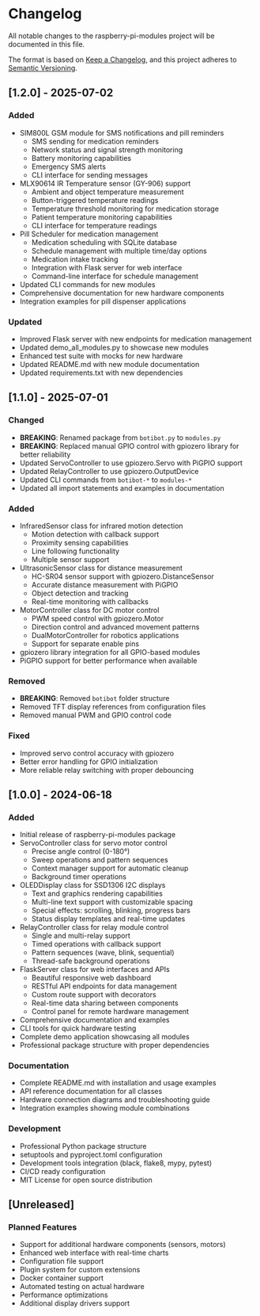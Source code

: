 # Changelog

All notable changes to the raspberry-pi-modules project will be documented in this file.

The format is based on [Keep a Changelog](https://keepachangelog.com/en/1.0.0/),
and this project adheres to [Semantic Versioning](https://semver.org/spec/v2.0.0.html).

## [1.2.0] - 2025-07-02

### Added
- SIM800L GSM module for SMS notifications and pill reminders
  - SMS sending for medication reminders
  - Network status and signal strength monitoring
  - Battery monitoring capabilities
  - Emergency SMS alerts
  - CLI interface for sending messages
- MLX90614 IR Temperature sensor (GY-906) support
  - Ambient and object temperature measurement
  - Button-triggered temperature readings
  - Temperature threshold monitoring for medication storage
  - Patient temperature monitoring capabilities
  - CLI interface for temperature readings
- Pill Scheduler for medication management
  - Medication scheduling with SQLite database
  - Schedule management with multiple time/day options
  - Medication intake tracking
  - Integration with Flask server for web interface
  - Command-line interface for schedule management
- Updated CLI commands for new modules
- Comprehensive documentation for new hardware components
- Integration examples for pill dispenser applications

### Updated
- Improved Flask server with new endpoints for medication management
- Updated demo_all_modules.py to showcase new modules
- Enhanced test suite with mocks for new hardware
- Updated README.md with new module documentation
- Updated requirements.txt with new dependencies

## [1.1.0] - 2025-07-01

### Changed
- **BREAKING**: Renamed package from `botibot.py` to `modules.py`
- **BREAKING**: Replaced manual GPIO control with gpiozero library for better reliability
- Updated ServoController to use gpiozero.Servo with PiGPIO support
- Updated RelayController to use gpiozero.OutputDevice
- Updated CLI commands from `botibot-*` to `modules-*`
- Updated all import statements and examples in documentation

### Added
- InfraredSensor class for infrared motion detection
  - Motion detection with callback support
  - Proximity sensing capabilities
  - Line following functionality
  - Multiple sensor support
- UltrasonicSensor class for distance measurement
  - HC-SR04 sensor support with gpiozero.DistanceSensor
  - Accurate distance measurement with PiGPIO
  - Object detection and tracking
  - Real-time monitoring with callbacks
- MotorController class for DC motor control
  - PWM speed control with gpiozero.Motor
  - Direction control and advanced movement patterns
  - DualMotorController for robotics applications
  - Support for separate enable pins
- gpiozero library integration for all GPIO-based modules
- PiGPIO support for better performance when available

### Removed
- **BREAKING**: Removed `botibot` folder structure
- Removed TFT display references from configuration files
- Removed manual PWM and GPIO control code

### Fixed
- Improved servo control accuracy with gpiozero
- Better error handling for GPIO initialization
- More reliable relay switching with proper debouncing

## [1.0.0] - 2024-06-18

### Added
- Initial release of raspberry-pi-modules package
- ServoController class for servo motor control
  - Precise angle control (0-180°)
  - Sweep operations and pattern sequences
  - Context manager support for automatic cleanup
  - Background timer operations
- OLEDDisplay class for SSD1306 I2C displays
  - Text and graphics rendering capabilities
  - Multi-line text support with customizable spacing
  - Special effects: scrolling, blinking, progress bars
  - Status display templates and real-time updates
- RelayController class for relay module control
  - Single and multi-relay support
  - Timed operations with callback support
  - Pattern sequences (wave, blink, sequential)
  - Thread-safe background operations
- FlaskServer class for web interfaces and APIs
  - Beautiful responsive web dashboard
  - RESTful API endpoints for data management
  - Custom route support with decorators
  - Real-time data sharing between components
  - Control panel for remote hardware management
- Comprehensive documentation and examples
- CLI tools for quick hardware testing
- Complete demo application showcasing all modules
- Professional package structure with proper dependencies

### Documentation
- Complete README.md with installation and usage examples
- API reference documentation for all classes
- Hardware connection diagrams and troubleshooting guide
- Integration examples showing module combinations

### Development
- Professional Python package structure
- setuptools and pyproject.toml configuration
- Development tools integration (black, flake8, mypy, pytest)
- CI/CD ready configuration
- MIT License for open source distribution

## [Unreleased]

### Planned Features
- Support for additional hardware components (sensors, motors)
- Enhanced web interface with real-time charts
- Configuration file support
- Plugin system for custom extensions
- Docker container support
- Automated testing on actual hardware
- Performance optimizations
- Additional display drivers support
